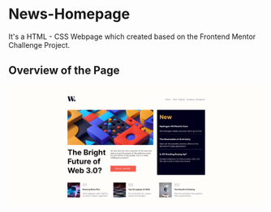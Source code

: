 # **News-Homepage**
It's a HTML - CSS Webpage which created based on the Frontend Mentor Challenge Project.


## **Overview of the Page**

![image](images/website.png)